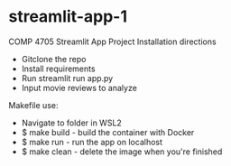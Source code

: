 # streamlit-app-1
COMP 4705 Streamlit App Project
Installation directions
* Gitclone the repo
* Install requirements
* Run streamlit run app.py
* Input movie reviews to analyze

Makefile use:
* Navigate to folder in WSL2
* $ make build - build the container with Docker
* $ make run - run the app on localhost
* $ make clean - delete the image when you're finished